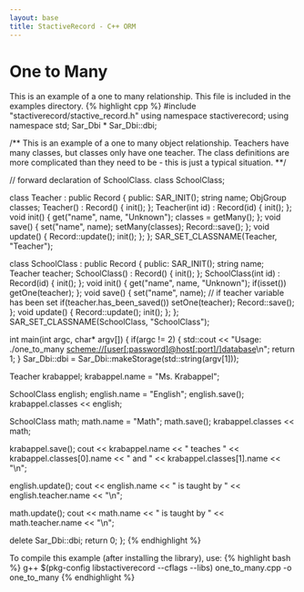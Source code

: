 ```yaml
---
layout: base
title: StactiveRecord - C++ ORM
---
```

# One to Many

This is an example of a one to many relationship.  This file is included in the examples directory.
{% highlight cpp %}
#include "stactiverecord/stactive_record.h"
using namespace stactiverecord;
using namespace std;
Sar_Dbi * Sar_Dbi::dbi;

/**
   This is an example of a one to many object relationship.  Teachers have many classes, but classes
   only have one teacher.  The class definitions are more complicated than they need to be - this is 
   just a typical situation.
**/

// forward declaration of SchoolClass.
class SchoolClass;

class Teacher : public Record<Teacher> {
public:
  SAR_INIT();
  string name;
  ObjGroup<SchoolClass> classes;
  Teacher() : Record<Teacher>() { init();  };
  Teacher(int id) : Record<Teacher>(id) { init(); };
  void init() {
    get("name", name, "Unknown"); 
    classes = getMany<SchoolClass>();
  };
  void save() {
    set("name", name);
    setMany<SchoolClass>(classes);
    Record<Teacher>::save();
  };
  void update() {
    Record<Teacher>::update();
    init();
  };
};
SAR_SET_CLASSNAME(Teacher, "Teacher");

class SchoolClass : public Record<SchoolClass> {
public:
  SAR_INIT();
  string name;
  Teacher teacher;
  SchoolClass() : Record<SchoolClass>() { init(); };
  SchoolClass(int id) : Record<SchoolClass>(id) { init(); };
  void init() {
    get("name", name, "Unknown"); 
    if(isset<Teacher>())
      getOne<Teacher>(teacher);
  };
  void save() {
    set("name", name);
    // if teacher variable has been set
    if(teacher.has_been_saved())
      setOne<Teacher>(teacher);
    Record<SchoolClass>::save();
  };
  void update() {
    Record<SchoolClass>::update();
    init();
  };
};
SAR_SET_CLASSNAME(SchoolClass, "SchoolClass");

int main(int argc, char* argv[]) {
  if(argc != 2) {
    std::cout << "Usage: ./one_to_many <scheme://[user[:password]@host[:port]/]database>\n";
    return 1;
  }
  Sar_Dbi::dbi = Sar_Dbi::makeStorage(std::string(argv[1]));

  Teacher krabappel;
  krabappel.name = "Ms. Krabappel";

  SchoolClass english;
  english.name = "English";
  english.save();
  krabappel.classes << english;

  SchoolClass math;
  math.name = "Math";
  math.save();
  krabappel.classes << math;

  krabappel.save();
  cout << krabappel.name << " teaches " << krabappel.classes[0].name << " and " << krabappel.classes[1].name << "\n";

  english.update();
  cout << english.name << " is taught by " << english.teacher.name << "\n";

  math.update();
  cout << math.name << " is taught by " << math.teacher.name << "\n";

  delete Sar_Dbi::dbi;
  return 0;
};
{% endhighlight %}

To compile this example (after installing the library), use:
{% highlight bash %}
g++ $(pkg-config libstactiverecord --cflags --libs) one_to_many.cpp -o one_to_many
{% endhighlight %}
